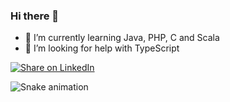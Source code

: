 ### Hi there 👋
  - 🌱 I’m currently learning Java, PHP, C and Scala
  - 🤔 I’m looking for help with TypeScript

 [![Share on LinkedIn](https://img.shields.io/badge/-share%20on%20linkedin-blue?logo=linkedin&style=for-the-badge)](https://www.linkedin.com/feed/?shareActive=true&text=)


 ![Snake animation](https://raw.githubusercontent.com/{oliverjvc}/{oliverjvc}/output/github-contribution-grid-snake-dark.svg)

<!--
**oliverjvc/oliverjvc** is a ✨ _special_ ✨ repository because its `README.md` (this file) appears on your GitHub profile.

Here are some ideas to get you started:

- 🔭 I’m currently working on ...
- 🌱 I’m currently learning ...
- 👯 I’m looking to collaborate on ...
- 🤔 I’m looking for help with ...
- 💬 Ask me about ...
- 📫 How to reach me: ...
- 😄 Pronouns: ...
- ⚡ Fun fact: ...
-->
